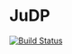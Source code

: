 # JuDP

[![Build Status](https://travis-ci.org/davidanthoff/JuDP.jl.svg?branch=master)](https://travis-ci.org/davidanthoff/JuDP.jl)
